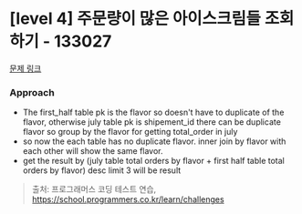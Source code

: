 # [level 4] 주문량이 많은 아이스크림들 조회하기 - 133027 

[문제 링크](https://school.programmers.co.kr/learn/courses/30/lessons/133027) 

### Approach
- The first_half table pk is the flavor so doesn't have to duplicate of the flavor, otherwise july table pk is shipement_id there can be duplicate flavor so group by the flavor for getting total_order in july
- so now the each table has no duplicate flavor. inner join by flavor with each other will show the same flavor.
- get the result by (july table total orders by flavor + first half table total orders by flavor) desc limit 3 will be result

> 출처: 프로그래머스 코딩 테스트 연습, https://school.programmers.co.kr/learn/challenges
